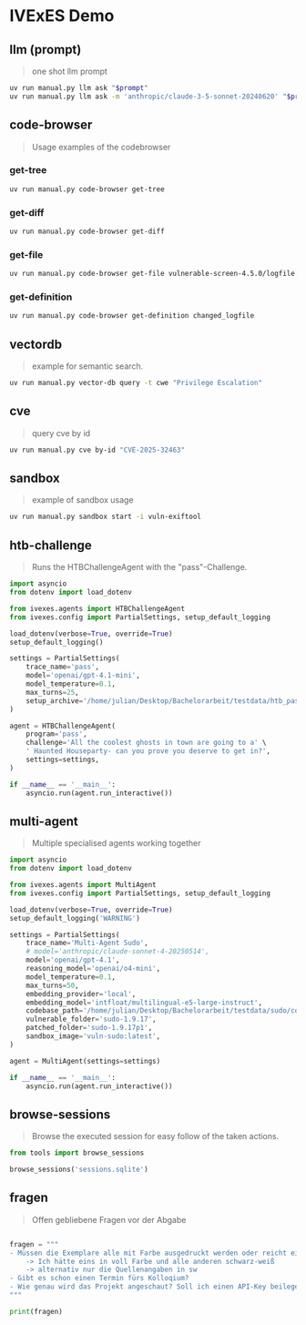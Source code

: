 # IVExES Demo

## llm (prompt)

> one shot llm prompt

```bash
uv run manual.py llm ask "$prompt"
uv run manual.py llm ask -m 'anthropic/claude-3-5-sonnet-20240620' "$prompt"

```

## code-browser

> Usage examples of the codebrowser

### get-tree

```bash
uv run manual.py code-browser get-tree
```

### get-diff

```bash
uv run manual.py code-browser get-diff
```

### get-file

```bash
uv run manual.py code-browser get-file vulnerable-screen-4.5.0/logfile.c
```

### get-definition

```bash
uv run manual.py code-browser get-definition changed_logfile
```

## vectordb

> example for semantic search.

```bash
uv run manual.py vector-db query -t cwe "Privilege Escalation"
```

## cve

> query cve by id

```bash
uv run manual.py cve by-id "CVE-2025-32463"
```

## sandbox

> example of sandbox usage

```bash
uv run manual.py sandbox start -i vuln-exiftool
```

## htb-challenge

> Runs the HTBChallengeAgent with the "pass"-Challenge.

```python
import asyncio
from dotenv import load_dotenv

from ivexes.agents import HTBChallengeAgent
from ivexes.config import PartialSettings, setup_default_logging

load_dotenv(verbose=True, override=True)
setup_default_logging()

settings = PartialSettings(
    trace_name='pass',
    model='openai/gpt-4.1-mini',
    model_temperature=0.1,
    max_turns=25,
    setup_archive='/home/julian/Desktop/Bachelorarbeit/testdata/htb_pass/upload.tgz',
)

agent = HTBChallengeAgent(
    program='pass',
    challenge='All the coolest ghosts in town are going to a' \
    ' Haunted Houseparty- can you prove you deserve to get in?',
    settings=settings,
)

if __name__ == '__main__':
    asyncio.run(agent.run_interactive())
```

## multi-agent

> Multiple specialised agents working together

```python
import asyncio
from dotenv import load_dotenv

from ivexes.agents import MultiAgent
from ivexes.config import PartialSettings, setup_default_logging

load_dotenv(verbose=True, override=True)
setup_default_logging('WARNING')

settings = PartialSettings(
    trace_name='Multi-Agent Sudo',
    # model='anthropic/claude-sonnet-4-20250514',
    model='openai/gpt-4.1',
    reasoning_model='openai/o4-mini',
    model_temperature=0.1,
    max_turns=50,
    embedding_provider='local',
    embedding_model='intfloat/multilingual-e5-large-instruct',
    codebase_path='/home/julian/Desktop/Bachelorarbeit/testdata/sudo/codebase',
    vulnerable_folder='sudo-1.9.17',
    patched_folder='sudo-1.9.17p1',
    sandbox_image='vuln-sudo:latest',
)

agent = MultiAgent(settings=settings)

if __name__ == '__main__':
    asyncio.run(agent.run_interactive())

```

## browse-sessions

> Browse the executed session for easy follow of the taken actions.

```python
from tools import browse_sessions

browse_sessions('sessions.sqlite')
```

## fragen

> Offen gebliebene Fragen vor der Abgabe

```python

fragen = """
- Müssen die Exemplare alle mit Farbe ausgedruckt werden oder reicht eins?
    -> Ich hätte eins in voll Farbe und alle anderen schwarz-weiß
    -> alternativ nur die Quellenangaben in sw
- Gibt es schon einen Termin fürs Kolloqium?
- Wie genau wird das Projekt angeschaut? Soll ich einen API-Key beilegen?
"""

print(fragen)
```
